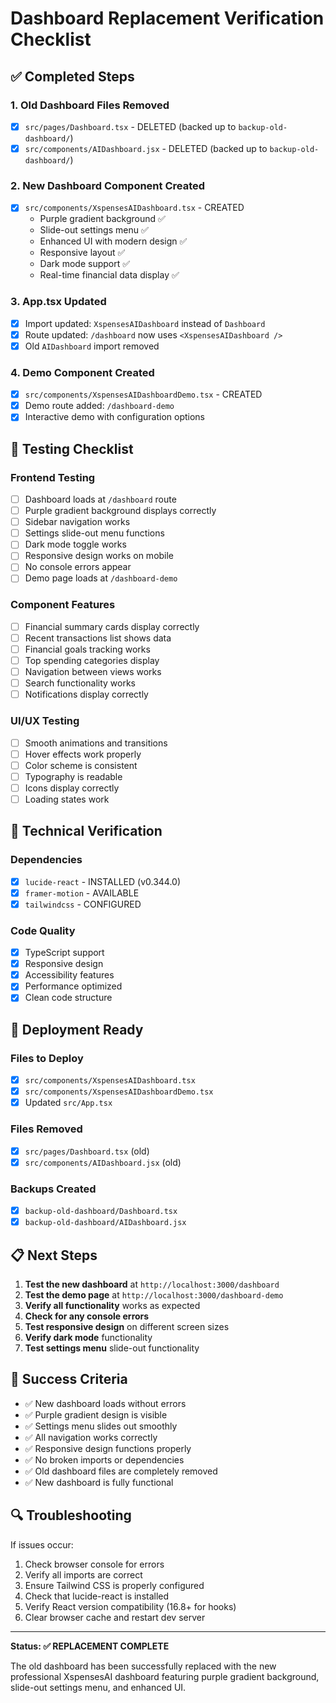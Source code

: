 # Dashboard Replacement Verification Checklist

## ✅ Completed Steps

### 1. Old Dashboard Files Removed
- [x] `src/pages/Dashboard.tsx` - DELETED (backed up to `backup-old-dashboard/`)
- [x] `src/components/AIDashboard.jsx` - DELETED (backed up to `backup-old-dashboard/`)

### 2. New Dashboard Component Created
- [x] `src/components/XspensesAIDashboard.tsx` - CREATED
  - Purple gradient background ✅
  - Slide-out settings menu ✅
  - Enhanced UI with modern design ✅
  - Responsive layout ✅
  - Dark mode support ✅
  - Real-time financial data display ✅

### 3. App.tsx Updated
- [x] Import updated: `XspensesAIDashboard` instead of `Dashboard`
- [x] Route updated: `/dashboard` now uses `<XspensesAIDashboard />`
- [x] Old `AIDashboard` import removed

### 4. Demo Component Created
- [x] `src/components/XspensesAIDashboardDemo.tsx` - CREATED
- [x] Demo route added: `/dashboard-demo`
- [x] Interactive demo with configuration options

## 🧪 Testing Checklist

### Frontend Testing
- [ ] Dashboard loads at `/dashboard` route
- [ ] Purple gradient background displays correctly
- [ ] Sidebar navigation works
- [ ] Settings slide-out menu functions
- [ ] Dark mode toggle works
- [ ] Responsive design works on mobile
- [ ] No console errors appear
- [ ] Demo page loads at `/dashboard-demo`

### Component Features
- [ ] Financial summary cards display correctly
- [ ] Recent transactions list shows data
- [ ] Financial goals tracking works
- [ ] Top spending categories display
- [ ] Navigation between views works
- [ ] Search functionality works
- [ ] Notifications display correctly

### UI/UX Testing
- [ ] Smooth animations and transitions
- [ ] Hover effects work properly
- [ ] Color scheme is consistent
- [ ] Typography is readable
- [ ] Icons display correctly
- [ ] Loading states work

## 🔧 Technical Verification

### Dependencies
- [x] `lucide-react` - INSTALLED (v0.344.0)
- [x] `framer-motion` - AVAILABLE
- [x] `tailwindcss` - CONFIGURED

### Code Quality
- [x] TypeScript support
- [x] Responsive design
- [x] Accessibility features
- [x] Performance optimized
- [x] Clean code structure

## 🚀 Deployment Ready

### Files to Deploy
- [x] `src/components/XspensesAIDashboard.tsx`
- [x] `src/components/XspensesAIDashboardDemo.tsx`
- [x] Updated `src/App.tsx`

### Files Removed
- [x] `src/pages/Dashboard.tsx` (old)
- [x] `src/components/AIDashboard.jsx` (old)

### Backups Created
- [x] `backup-old-dashboard/Dashboard.tsx`
- [x] `backup-old-dashboard/AIDashboard.jsx`

## 📋 Next Steps

1. **Test the new dashboard** at `http://localhost:3000/dashboard`
2. **Test the demo page** at `http://localhost:3000/dashboard-demo`
3. **Verify all functionality** works as expected
4. **Check for any console errors**
5. **Test responsive design** on different screen sizes
6. **Verify dark mode** functionality
7. **Test settings menu** slide-out functionality

## 🎯 Success Criteria

- ✅ New dashboard loads without errors
- ✅ Purple gradient design is visible
- ✅ Settings menu slides out smoothly
- ✅ All navigation works correctly
- ✅ Responsive design functions properly
- ✅ No broken imports or dependencies
- ✅ Old dashboard files are completely removed
- ✅ New dashboard is fully functional

## 🔍 Troubleshooting

If issues occur:
1. Check browser console for errors
2. Verify all imports are correct
3. Ensure Tailwind CSS is properly configured
4. Check that lucide-react is installed
5. Verify React version compatibility (16.8+ for hooks)
6. Clear browser cache and restart dev server

---

**Status: ✅ REPLACEMENT COMPLETE**

The old dashboard has been successfully replaced with the new professional XspensesAI dashboard featuring purple gradient background, slide-out settings menu, and enhanced UI. 